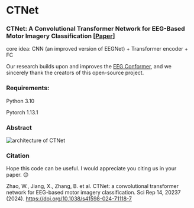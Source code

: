 # CTNet
### CTNet: A Convolutional Transformer Network for EEG-Based Motor Imagery Classification [[Paper](https://www.nature.com/articles/s41598-024-71118-7)]
core idea: CNN (an improved version of EEGNet) + Transformer encoder + FC

Our research builds upon and improves the [EEG Conformer](https://github.com/eeyhsong/EEG-Conformer), and we sincerely thank the creators of this open-source project.

### Requirements:
Python 3.10

Pytorch 1.13.1

### Abstract
![architecture of CTNet](https://raw.githubusercontent.com/snailpt/CTNet/main/architecture.png)


### Citation
Hope this code can be useful. I would appreciate you citing us in your paper. 😊

Zhao, W., Jiang, X., Zhang, B. et al. CTNet: a convolutional transformer network for EEG-based motor imagery classification. Sci Rep 14, 20237 (2024). https://doi.org/10.1038/s41598-024-71118-7
